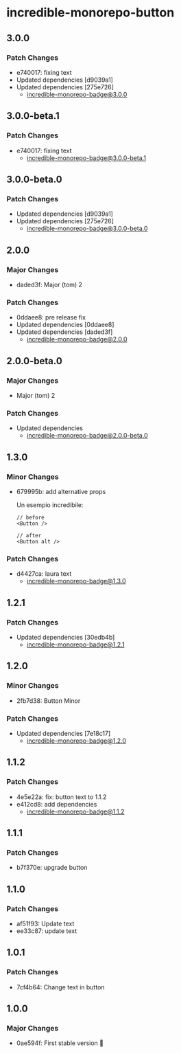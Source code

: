 # incredible-monorepo-button

## 3.0.0

### Patch Changes

- e740017: fixing text
- Updated dependencies [d9039a1]
- Updated dependencies [275e726]
  - incredible-monorepo-badge@3.0.0

## 3.0.0-beta.1

### Patch Changes

- e740017: fixing text
  - incredible-monorepo-badge@3.0.0-beta.1

## 3.0.0-beta.0

### Patch Changes

- Updated dependencies [d9039a1]
- Updated dependencies [275e726]
  - incredible-monorepo-badge@3.0.0-beta.0

## 2.0.0

### Major Changes

- daded3f: Major (tom) 2

### Patch Changes

- 0ddaee8: pre release fix
- Updated dependencies [0ddaee8]
- Updated dependencies [daded3f]
  - incredible-monorepo-badge@2.0.0

## 2.0.0-beta.0

### Major Changes

- Major (tom) 2

### Patch Changes

- Updated dependencies
  - incredible-monorepo-badge@2.0.0-beta.0

## 1.3.0

### Minor Changes

- 679995b: add alternative props

  Un esempio incredibile:

  ```tsx
  // before
  <Button />

  // after
  <Button alt />
  ```

### Patch Changes

- d4427ca: laura text
  - incredible-monorepo-badge@1.3.0

## 1.2.1

### Patch Changes

- Updated dependencies [30edb4b]
  - incredible-monorepo-badge@1.2.1

## 1.2.0

### Minor Changes

- 2fb7d38: Button Minor

### Patch Changes

- Updated dependencies [7e18c17]
  - incredible-monorepo-badge@1.2.0

## 1.1.2

### Patch Changes

- 4e5e22a: fix: button text to 1.1.2
- e412cd8: add dependencies
  - incredible-monorepo-badge@1.1.2

## 1.1.1

### Patch Changes

- b7f370e: upgrade button

## 1.1.0

### Patch Changes

- af51f93: Update text
- ee33c87: update text

## 1.0.1

### Patch Changes

- 7cf4b64: Change text in button

## 1.0.0

### Major Changes

- 0ae594f: First stable version :rocket:
